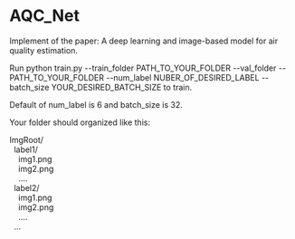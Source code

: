 # AQC_Net
Implement of the paper: A deep learning and image-based model for air quality estimation. <br/>

Run python train.py --train_folder PATH_TO_YOUR_FOLDER --val_folder --PATH_TO_YOUR_FOLDER --num_label NUBER_OF_DESIRED_LABEL --batch_size YOUR_DESIRED_BATCH_SIZE
to train. <br/>

Default of num_label is 6 and batch_size is 32. <br/>

Your folder should organized like this: <br/>

ImgRoot/ <br/>
&nbsp; label1/ <br/>
&nbsp; &nbsp; img1.png <br/>
&nbsp; &nbsp; img2.png <br/>
&nbsp; &nbsp; .... <br/>
&nbsp; label2/ <br/>
&nbsp; &nbsp; img1.png <br/>
&nbsp; &nbsp; img2.png <br/>
&nbsp; &nbsp; .... <br/>
&nbsp; ... <br/>
